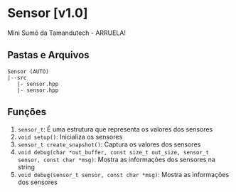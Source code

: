 # Sensor [v1.0]
 Mini Sumô da Tamandutech - ARRUELA!

## Pastas e Arquivos
 ```
 Sensor (AUTO)
 |--src
    |- sensor.hpp
    |- sensor.hpp
 ```

## Funções
 1. `sensor_t`: É uma estrutura que representa os valores dos sensores
 2. `void setup()`: Inicializa os sensores
 3. `sensor_t create_snapshot()`: Captura os valores dos sensores
 4. `void debug(char *out_buffer, const size_t out_size, sensor_t sensor, const char *msg)`: Mostra as informações dos sensores na string
 5. `void debug(sensor_t sensor, const char *msg)`: Mostra as informações dos sensores
